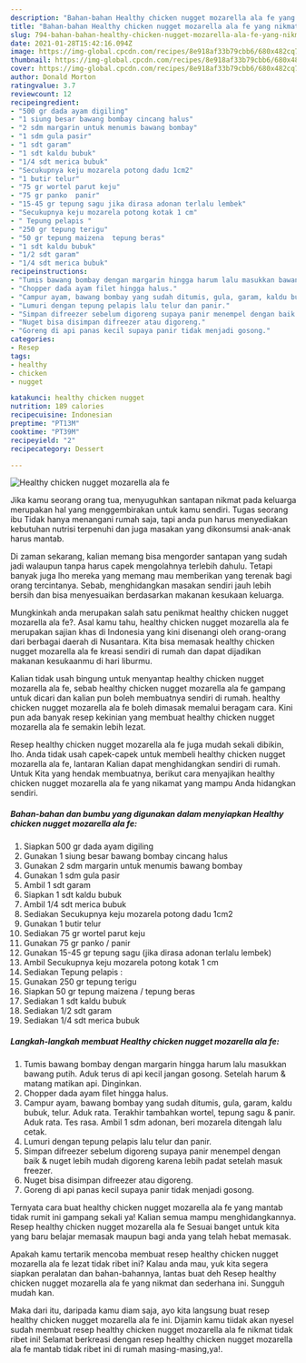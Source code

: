 ```yaml
---
description: "Bahan-bahan Healthy chicken nugget mozarella ala fe yang nikmat dan Mudah Dibuat"
title: "Bahan-bahan Healthy chicken nugget mozarella ala fe yang nikmat dan Mudah Dibuat"
slug: 794-bahan-bahan-healthy-chicken-nugget-mozarella-ala-fe-yang-nikmat-dan-mudah-dibuat
date: 2021-01-28T15:42:16.094Z
image: https://img-global.cpcdn.com/recipes/8e918af33b79cbb6/680x482cq70/healthy-chicken-nugget-mozarella-ala-fe-foto-resep-utama.jpg
thumbnail: https://img-global.cpcdn.com/recipes/8e918af33b79cbb6/680x482cq70/healthy-chicken-nugget-mozarella-ala-fe-foto-resep-utama.jpg
cover: https://img-global.cpcdn.com/recipes/8e918af33b79cbb6/680x482cq70/healthy-chicken-nugget-mozarella-ala-fe-foto-resep-utama.jpg
author: Donald Morton
ratingvalue: 3.7
reviewcount: 12
recipeingredient:
- "500 gr dada ayam digiling"
- "1 siung besar bawang bombay cincang halus"
- "2 sdm margarin untuk menumis bawang bombay"
- "1 sdm gula pasir"
- "1 sdt garam"
- "1 sdt kaldu bubuk"
- "1/4 sdt merica bubuk"
- "Secukupnya keju mozarela potong dadu 1cm2"
- "1 butir telur"
- "75 gr wortel parut keju"
- "75 gr panko  panir"
- "15-45 gr tepung sagu jika dirasa adonan terlalu lembek"
- "Secukupnya keju mozarela potong kotak 1 cm"
- " Tepung pelapis "
- "250 gr tepung terigu"
- "50 gr tepung maizena  tepung beras"
- "1 sdt kaldu bubuk"
- "1/2 sdt garam"
- "1/4 sdt merica bubuk"
recipeinstructions:
- "Tumis bawang bombay dengan margarin hingga harum lalu masukkan bawang putih. Aduk terus di api kecil jangan gosong. Setelah harum &amp; matang matikan api. Dinginkan."
- "Chopper dada ayam filet hingga halus."
- "Campur ayam, bawang bombay yang sudah ditumis, gula, garam, kaldu bubuk, telur. Aduk rata. Terakhir tambahkan wortel, tepung sagu &amp; panir. Aduk rata. Tes rasa. Ambil 1 sdm adonan, beri mozarela ditengah lalu cetak."
- "Lumuri dengan tepung pelapis lalu telur dan panir."
- "Simpan difreezer sebelum digoreng supaya panir menempel dengan baik &amp; nuget lebih mudah digoreng karena lebih padat setelah masuk freezer."
- "Nuget bisa disimpan difreezer atau digoreng."
- "Goreng di api panas kecil supaya panir tidak menjadi gosong."
categories:
- Resep
tags:
- healthy
- chicken
- nugget

katakunci: healthy chicken nugget 
nutrition: 189 calories
recipecuisine: Indonesian
preptime: "PT13M"
cooktime: "PT39M"
recipeyield: "2"
recipecategory: Dessert

---
```



![Healthy chicken nugget mozarella ala fe](https://img-global.cpcdn.com/recipes/8e918af33b79cbb6/680x482cq70/healthy-chicken-nugget-mozarella-ala-fe-foto-resep-utama.jpg)

Jika kamu seorang orang tua, menyuguhkan santapan nikmat pada keluarga merupakan hal yang menggembirakan untuk kamu sendiri. Tugas seorang ibu Tidak hanya menangani rumah saja, tapi anda pun harus menyediakan kebutuhan nutrisi terpenuhi dan juga masakan yang dikonsumsi anak-anak harus mantab.

Di zaman  sekarang, kalian memang bisa mengorder santapan yang sudah jadi walaupun tanpa harus capek mengolahnya terlebih dahulu. Tetapi banyak juga lho mereka yang memang mau memberikan yang terenak bagi orang tercintanya. Sebab, menghidangkan masakan sendiri jauh lebih bersih dan bisa menyesuaikan berdasarkan makanan kesukaan keluarga. 



Mungkinkah anda merupakan salah satu penikmat healthy chicken nugget mozarella ala fe?. Asal kamu tahu, healthy chicken nugget mozarella ala fe merupakan sajian khas di Indonesia yang kini disenangi oleh orang-orang dari berbagai daerah di Nusantara. Kita bisa memasak healthy chicken nugget mozarella ala fe kreasi sendiri di rumah dan dapat dijadikan makanan kesukaanmu di hari liburmu.

Kalian tidak usah bingung untuk menyantap healthy chicken nugget mozarella ala fe, sebab healthy chicken nugget mozarella ala fe gampang untuk dicari dan kalian pun boleh membuatnya sendiri di rumah. healthy chicken nugget mozarella ala fe boleh dimasak memalui beragam cara. Kini pun ada banyak resep kekinian yang membuat healthy chicken nugget mozarella ala fe semakin lebih lezat.

Resep healthy chicken nugget mozarella ala fe juga mudah sekali dibikin, lho. Anda tidak usah capek-capek untuk membeli healthy chicken nugget mozarella ala fe, lantaran Kalian dapat menghidangkan sendiri di rumah. Untuk Kita yang hendak membuatnya, berikut cara menyajikan healthy chicken nugget mozarella ala fe yang nikamat yang mampu Anda hidangkan sendiri.

<!--inarticleads1-->

##### Bahan-bahan dan bumbu yang digunakan dalam menyiapkan Healthy chicken nugget mozarella ala fe:

1. Siapkan 500 gr dada ayam digiling
1. Gunakan 1 siung besar bawang bombay cincang halus
1. Gunakan 2 sdm margarin untuk menumis bawang bombay
1. Gunakan 1 sdm gula pasir
1. Ambil 1 sdt garam
1. Siapkan 1 sdt kaldu bubuk
1. Ambil 1/4 sdt merica bubuk
1. Sediakan Secukupnya keju mozarela potong dadu 1cm2
1. Gunakan 1 butir telur
1. Sediakan 75 gr wortel parut keju
1. Gunakan 75 gr panko / panir
1. Gunakan 15-45 gr tepung sagu (jika dirasa adonan terlalu lembek)
1. Ambil Secukupnya keju mozarela potong kotak 1 cm
1. Sediakan  Tepung pelapis :
1. Gunakan 250 gr tepung terigu
1. Siapkan 50 gr tepung maizena / tepung beras
1. Sediakan 1 sdt kaldu bubuk
1. Sediakan 1/2 sdt garam
1. Sediakan 1/4 sdt merica bubuk




<!--inarticleads2-->

##### Langkah-langkah membuat Healthy chicken nugget mozarella ala fe:

1. Tumis bawang bombay dengan margarin hingga harum lalu masukkan bawang putih. Aduk terus di api kecil jangan gosong. Setelah harum &amp; matang matikan api. Dinginkan.
1. Chopper dada ayam filet hingga halus.
1. Campur ayam, bawang bombay yang sudah ditumis, gula, garam, kaldu bubuk, telur. Aduk rata. Terakhir tambahkan wortel, tepung sagu &amp; panir. Aduk rata. Tes rasa. Ambil 1 sdm adonan, beri mozarela ditengah lalu cetak.
1. Lumuri dengan tepung pelapis lalu telur dan panir.
1. Simpan difreezer sebelum digoreng supaya panir menempel dengan baik &amp; nuget lebih mudah digoreng karena lebih padat setelah masuk freezer.
1. Nuget bisa disimpan difreezer atau digoreng.
1. Goreng di api panas kecil supaya panir tidak menjadi gosong.




Ternyata cara buat healthy chicken nugget mozarella ala fe yang mantab tidak rumit ini gampang sekali ya! Kalian semua mampu menghidangkannya. Resep healthy chicken nugget mozarella ala fe Sesuai banget untuk kita yang baru belajar memasak maupun bagi anda yang telah hebat memasak.

Apakah kamu tertarik mencoba membuat resep healthy chicken nugget mozarella ala fe lezat tidak ribet ini? Kalau anda mau, yuk kita segera siapkan peralatan dan bahan-bahannya, lantas buat deh Resep healthy chicken nugget mozarella ala fe yang nikmat dan sederhana ini. Sungguh mudah kan. 

Maka dari itu, daripada kamu diam saja, ayo kita langsung buat resep healthy chicken nugget mozarella ala fe ini. Dijamin kamu tiidak akan nyesel sudah membuat resep healthy chicken nugget mozarella ala fe nikmat tidak ribet ini! Selamat berkreasi dengan resep healthy chicken nugget mozarella ala fe mantab tidak ribet ini di rumah masing-masing,ya!.

